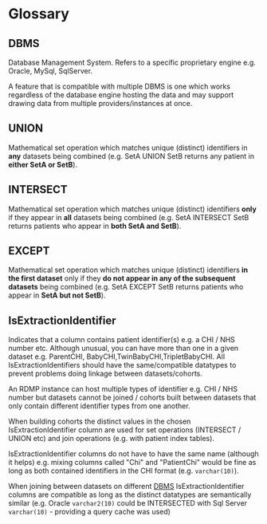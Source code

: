 # Glossary

## DBMS
Database Management System.  Refers to a specific proprietary engine e.g. Oracle, MySql, SqlServer.  

A feature that is compatible with multiple DBMS is one which works regardless of the database engine hosting the data and may support drawing data from multiple providers/instances at once.

## UNION

Mathematical set operation which matches unique (distinct) identifiers in **any** datasets being combined (e.g. SetA UNION SetB returns any patient in **either SetA or SetB**).  

## INTERSECT

Mathematical set operation which matches unique (distinct) identifiers  **only** if they appear in **all** datasets being combined (e.g. SetA INTERSECT SetB returns patients who appear in **both SetA and SetB**).

## EXCEPT

Mathematical set operation which matches unique (distinct) identifiers  **in the first dataset** only if they **do not appear in any of the subsequent datasets** being combined (e.g. SetA EXCEPT SetB returns patients who appear in **SetA but not SetB**).

## IsExtractionIdentifier

Indicates that a column contains patient identifier(s) e.g. a CHI / NHS number etc.  Although unusual, you can have more than one in a given dataset e.g. ParentCHI, BabyCHI,TwinBabyCHI,TripletBabyCHI.  All IsExtractionIdentifiers should have the same/compatible datatypes to prevent problems doing linkage between datasets/cohorts.

An RDMP instance can host multiple types of identifier e.g. CHI / NHS number but datasets cannot be joined / cohorts built between datasets that only contain different identifier types from one another.

When building cohorts the distinct values in the chosen IsExtractionIdentifier column are used for set operations (INTERSECT / UNION etc) and join operations (e.g. with patient index tables).

IsExtractionIdentifier columns do not have to have the same name (although it helps) e.g. mixing columns called "Chi" and "PatientChi" would be fine as long as both contained identifiers in the CHI format (e.g. `varchar(10)`).

When joining between datasets on different [DBMS] IsExtractionIdentifier columns are compatible as long as the distinct datatypes are semantically similar (e.g. Oracle `varchar2(10)` could be INTERSECTED with Sql Server `varchar(10)` - providing a query cache was used)

[DBMS]: #DBMS